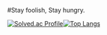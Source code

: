 <!-- ![header](https://capsule-render.vercel.app/api?type=waving&color=auto&height=300&section=header&text=Welcome%20to%20daun's%20github&fontSize=60)-->

#Stay foolish, Stay hungry.

[![Solved.ac Profile](http://mazassumnida.wtf/api/v2/generate_badge?boj=daun5535)](https://solved.ac/daun5535/)[![Top Langs](https://github-readme-stats.vercel.app/api/top-langs/?username=jeongdowny&langs_count=10&layout=compact&theme=default)](https://github.com/JeongDowny/jeongdowny)﻿